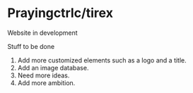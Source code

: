 Prayingctrlc/tirex
=====

Website in development


Stuff to be done

1. Add more customized elements such as a logo and a title.
2. Add an image database.
3. Need more ideas.
4. Add more ambition.
